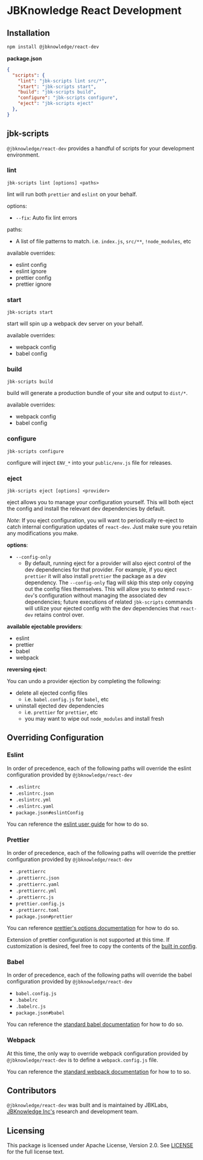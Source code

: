 # JBKnowledge React Development

## Installation

```bash
npm install @jbknowledge/react-dev
```

**package.json**
```json
{
  "scripts": {
    "lint": "jbk-scripts lint src/*",
    "start": "jbk-scripts start",
    "build": "jbk-scripts build",
    "configure": "jbk-scripts configure",
    "eject": "jbk-scripts eject"
  },
}
```

## jbk-scripts

`@jbknowledge/react-dev` provides a handful of scripts for your development environment.

### **lint**

`jbk-scripts lint [options] <paths>`

lint will run both `prettier` and `eslint` on your behalf.

options:
* `--fix`: Auto fix lint errors

paths:
* A list of file patterns to match. i.e. `index.js`, `src/**`, `!node_modules`, etc

available overrides:
- eslint config
- eslint ignore
- prettier config
- prettier ignore

### **start**

`jbk-scripts start`

start will spin up a webpack dev server on your behalf.

available overrides:
- webpack config
- babel config

### **build**

`jbk-scripts build`

build will generate a production bundle of your site and output to `dist/*`.

available overrides:
- webpack config
- babel config

### **configure**

`jbk-scripts configure`

configure will inject `ENV_*` into your `public/env.js` file for releases.

### **eject**

`jbk-scripts eject [options] <provider>`

eject allows you to manage your configuration yourself. This will both eject the config and install the relevant dev dependencies by default.

*Note*: If you eject configuration, you will want to periodically re-eject to catch internal configuration updates of `react-dev`. Just make sure you retain any modifications you make.

**options**:
* `--config-only`
  * By default, running eject for a provider will also eject control of the dev dependencies for that provider. For example, if you eject `prettier` it will also install `prettier` the package as a dev dependency. The `--config-only` flag will skip this step only copying out the config files themselves. This will allow you to extend `react-dev`'s configuration without managing the associated dev dependencies; future executions of related `jbk-scripts` commands will utilize your ejected config with the dev dependencies that `react-dev` retains control over.

**available ejectable providers**:
- eslint
- prettier
- babel
- webpack

**reversing eject**:

You can undo a provider ejection by completing the following:
* delete all ejected config files
  * i.e. `babel.config.js` for `babel`, etc
* uninstall ejected dev dependencies
  * i.e. `prettier` for `prettier`, etc
  * you may want to wipe out `node_modules` and install fresh
  

## Overriding Configuration

### Eslint

In order of precedence, each of the following paths will override the eslint configuration provided by `@jbknowledge/react-dev`

- `.eslintrc`
- `.eslintrc.json`
- `.eslintrc.yml`
- `.eslintrc.yaml`
- `package.json#eslintConfig`

You can reference the [eslint user guide](https://eslint.org/docs/user-guide/configuring) for how to do so.

### Prettier

In order of precedence, each of the following paths will override the prettier configuration provided by `@jbknowledge/react-dev`

- `.prettierrc`
- `.prettierrc.json`
- `.prettierrc.yaml`
- `.prettierrc.yml`
- `.prettierrc.js`
- `prettier.config.js`
- `.prettierrc.toml`
- `package.json#prettier`

You can reference [prettier's options documentation](https://prettier.io/docs/en/options.html) for how to do so.

Extension of prettier configuration is not supported at this time. If customization is desired, feel free to copy the contents of the [built in config](./src/config/prettier.yml).

### Babel

In order of precedence, each of the following paths will override the babel configuration provided by `@jbknowledge/react-dev`

- `babel.config.js`
- `.babelrc`
- `.babelrc.js`
- `package.json#babel`

You can reference the [standard babel documentation](https://babeljs.io/docs/en/configuration) for how to do so.

### Webpack

At this time, the only way to override webpack configuration provided by `@jbknowledge/react-dev` is to define a `webpack.config.js` file.

You can reference the [standard webpack documentation](https://webpack.js.org/configuration/) for how to to so.

## Contributors

`@jbknowledge/react-dev` was built and is maintained by JBKLabs, [JBKnowledge Inc's](https://jbknowledge.com/) research and development team.

## Licensing

This package is licensed under Apache License, Version 2.0. See [LICENSE](./LICENSE) for the full license text.
